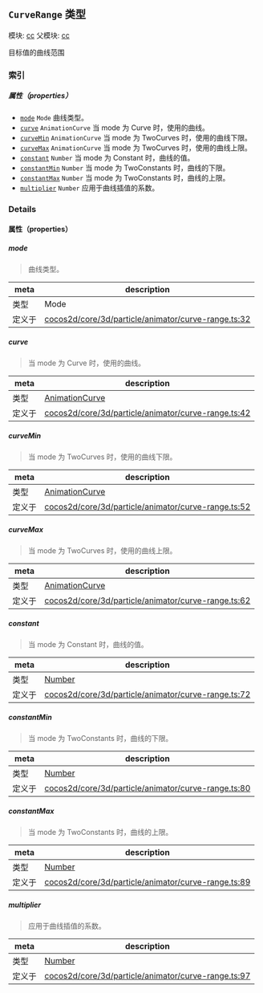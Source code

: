 ## `CurveRange` 类型



模块: [cc](../modules/cc.md)
父模块: [cc](../modules/cc.md)


目标值的曲线范围



### 索引

##### 属性（properties）

  - [`mode`](#mode) `Mode` 曲线类型。
  - [`curve`](#curve) `AnimationCurve` 当 mode 为 Curve 时，使用的曲线。
  - [`curveMin`](#curvemin) `AnimationCurve` 当 mode 为 TwoCurves 时，使用的曲线下限。
  - [`curveMax`](#curvemax) `AnimationCurve` 当 mode 为 TwoCurves 时，使用的曲线上限。
  - [`constant`](#constant) `Number` 当 mode 为 Constant 时，曲线的值。
  - [`constantMin`](#constantmin) `Number` 当 mode 为 TwoConstants 时，曲线的下限。
  - [`constantMax`](#constantmax) `Number` 当 mode 为 TwoConstants 时，曲线的上限。
  - [`multiplier`](#multiplier) `Number` 应用于曲线插值的系数。





### Details


#### 属性（properties）


##### mode

> 曲线类型。

| meta | description |
|------|-------------|
| 类型 | Mode |
| 定义于 | [cocos2d/core/3d/particle/animator/curve-range.ts:32](https://github.com/cocos-creator/engine/blob/f495398f4307775f0f733162e3d128d81e063063/cocos2d/core/3d/particle/animator/curve-range.ts#L32) |



##### curve

> 当 mode 为 Curve 时，使用的曲线。

| meta | description |
|------|-------------|
| 类型 | <a href="../classes/AnimationCurve.html" class="crosslink">AnimationCurve</a> |
| 定义于 | [cocos2d/core/3d/particle/animator/curve-range.ts:42](https://github.com/cocos-creator/engine/blob/f495398f4307775f0f733162e3d128d81e063063/cocos2d/core/3d/particle/animator/curve-range.ts#L42) |



##### curveMin

> 当 mode 为 TwoCurves 时，使用的曲线下限。

| meta | description |
|------|-------------|
| 类型 | <a href="../classes/AnimationCurve.html" class="crosslink">AnimationCurve</a> |
| 定义于 | [cocos2d/core/3d/particle/animator/curve-range.ts:52](https://github.com/cocos-creator/engine/blob/f495398f4307775f0f733162e3d128d81e063063/cocos2d/core/3d/particle/animator/curve-range.ts#L52) |



##### curveMax

> 当 mode 为 TwoCurves 时，使用的曲线上限。

| meta | description |
|------|-------------|
| 类型 | <a href="../classes/AnimationCurve.html" class="crosslink">AnimationCurve</a> |
| 定义于 | [cocos2d/core/3d/particle/animator/curve-range.ts:62](https://github.com/cocos-creator/engine/blob/f495398f4307775f0f733162e3d128d81e063063/cocos2d/core/3d/particle/animator/curve-range.ts#L62) |



##### constant

> 当 mode 为 Constant 时，曲线的值。

| meta | description |
|------|-------------|
| 类型 | <a href="https://developer.mozilla.org/en/JavaScript/Reference/Global_Objects/Number" class="crosslink external" target="_blank">Number</a> |
| 定义于 | [cocos2d/core/3d/particle/animator/curve-range.ts:72](https://github.com/cocos-creator/engine/blob/f495398f4307775f0f733162e3d128d81e063063/cocos2d/core/3d/particle/animator/curve-range.ts#L72) |



##### constantMin

> 当 mode 为 TwoConstants 时，曲线的下限。

| meta | description |
|------|-------------|
| 类型 | <a href="https://developer.mozilla.org/en/JavaScript/Reference/Global_Objects/Number" class="crosslink external" target="_blank">Number</a> |
| 定义于 | [cocos2d/core/3d/particle/animator/curve-range.ts:80](https://github.com/cocos-creator/engine/blob/f495398f4307775f0f733162e3d128d81e063063/cocos2d/core/3d/particle/animator/curve-range.ts#L80) |



##### constantMax

> 当 mode 为 TwoConstants 时，曲线的上限。

| meta | description |
|------|-------------|
| 类型 | <a href="https://developer.mozilla.org/en/JavaScript/Reference/Global_Objects/Number" class="crosslink external" target="_blank">Number</a> |
| 定义于 | [cocos2d/core/3d/particle/animator/curve-range.ts:89](https://github.com/cocos-creator/engine/blob/f495398f4307775f0f733162e3d128d81e063063/cocos2d/core/3d/particle/animator/curve-range.ts#L89) |



##### multiplier

> 应用于曲线插值的系数。

| meta | description |
|------|-------------|
| 类型 | <a href="https://developer.mozilla.org/en/JavaScript/Reference/Global_Objects/Number" class="crosslink external" target="_blank">Number</a> |
| 定义于 | [cocos2d/core/3d/particle/animator/curve-range.ts:97](https://github.com/cocos-creator/engine/blob/f495398f4307775f0f733162e3d128d81e063063/cocos2d/core/3d/particle/animator/curve-range.ts#L97) |






